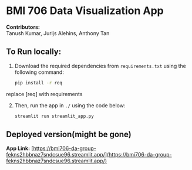 # BMI 706 Data Visualization App

**Contributors:**  
Tanush Kumar, Jurijs Alehins, Anthony Tan



## To Run locally:

1. Download the required dependencies from `requirements.txt` using the following command:

    ```bash
    pip install -r req
    ```
replace [req] with requirements

2. Then, run the app in ```./``` using the code below:

    ```bash
    streamlit run streamlit_app.py
    ```

## Deployed version(might be gone) ##
**App Link:** [https://bmi706-da-group-fekns2hbbnaz7sndcsue96.streamlit.app/](https://bmi706-da-group-fekns2hbbnaz7sndcsue96.streamlit.app/)

